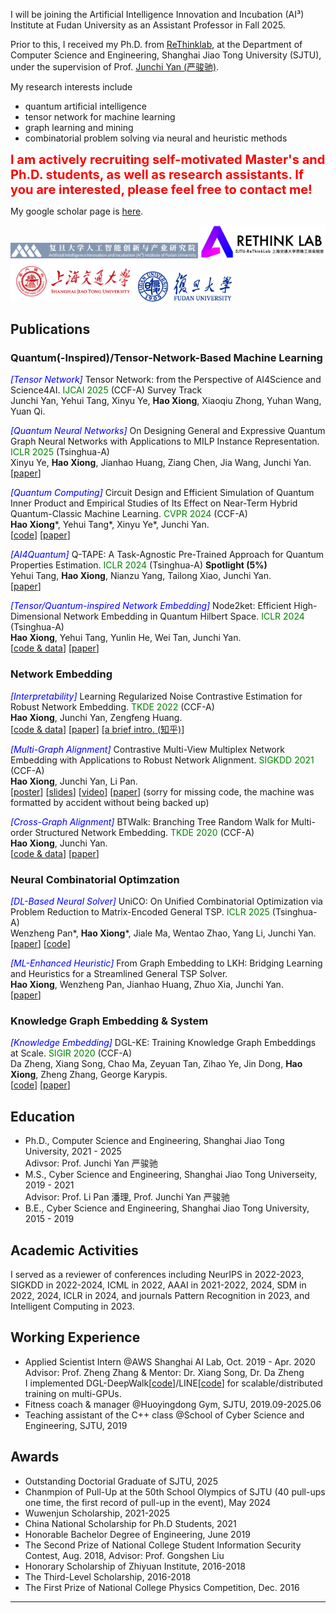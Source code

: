 I will be joining the Artificial Intelligence Innovation and Incubation (AI³) Institute at Fudan University as an Assistant Professor in Fall 2025.

Prior to this, I received my Ph.D. from [ReThinklab](https://thinklab.sjtu.edu.cn/), at the Department of Computer Science and Engineering, Shanghai Jiao Tong University (SJTU), under the supervision of Prof. [Junchi Yan (严骏驰)](https://thinklab.sjtu.edu.cn/).
 <!-- (SJTU) and Prof. [Xuemin Lin](https://www.cse.unsw.edu.au/~lxue/) (UNSW) -->
My research interests include
- quantum artificial intelligence
- tensor network for machine learning
- graph learning and mining
- combinatorial problem solving via neural and heuristic methods

<span style="color: red; font-weight: bold; font-size: 20px;">I am actively recruiting self-motivated Master's and Ph.D. students, as well as research assistants. If you are interested, please feel free to contact me!</span>

My google scholar page is [here](https://scholar.google.co.jp/citations?user=ytxxSWAAAAAJ).

<img src="/pics/ai3.png" alt="rethinklab" width="300px">
<img src="/pics/rethinklab.png" alt="rethinklab" width="200px">
<img src="/pics/sjtu.png" alt="rethinklab" width="200px">
<img src="/pics/fdu.png" width="150px">


## Publications

### Quantum(-Inspired)/Tensor-Network-Based Machine Learning

<span style="color: blue; font-style: italic;">[Tensor Network]</span> Tensor Network: from the Perspective of AI4Science and Science4AI. <span style="color: green;">IJCAI 2025</span> (CCF-A) Survey Track 
<br>Junchi Yan, Yehui Tang, Xinyu Ye, **Hao Xiong**, Xiaoqiu Zhong, Yuhan Wang, Yuan Qi. 

<span style="color: blue; font-style: italic;">[Quantum Neural Networks]</span> On Designing General and Expressive Quantum Graph Neural Networks with Applications to MILP Instance Representation. <span style="color: green;">ICLR 2025</span> (Tsinghua-A)
<br>Xinyu Ye, **Hao Xiong**, Jianhao Huang, Ziang Chen, Jia Wang, Junchi Yan.
<br>[[paper](https://openreview.net/pdf?id=IQi8JOqLuv)]

<span style="color: blue; font-style: italic;">[Quantum Computing]</span> Circuit Design and Efficient Simulation of Quantum Inner Product and Empirical Studies of Its Effect on Near-Term Hybrid Quantum-Classic Machine Learning. <span style="color: green;">CVPR 2024</span> (CCF-A)
<br>**Hao Xiong**&#42;, Yehui Tang&#42;, Xinyu Ye&#42;, Junchi Yan. 
<br>[[code](https://github.com/ShawXh/qip_cvpr24)] [[paper](https://openaccess.thecvf.com/content/CVPR2024/papers/Xiong_Circuit_Design_and_Efficient_Simulation_of_Quantum_Inner_Product_and_CVPR_2024_paper.pdf)]

<span style="color: blue; font-style: italic;">[AI4Quantum]</span> Q-TAPE: A Task-Agnostic Pre-Trained Approach for Quantum Properties Estimation. <span style="color: green;">ICLR 2024</span> (Tsinghua-A) **Spotlight (5%)** 
<br>Yehui Tang, **Hao Xiong**, Nianzu Yang, Tailong Xiao, Junchi Yan.
<br>[[paper](https://openreview.net/pdf?id=vrBVFXwAmi)]

<span style="color: blue; font-style: italic;">[Tensor/Quantum-inspired Network Embedding]</span> Node2ket: Efficient High-Dimensional Network Embedding in Quantum Hilbert Space. <span style="color: green;">ICLR 2024</span> (Tsinghua-A)
<br>**Hao Xiong**, Yehui Tang, Yunlin He, Wei Tan, Junchi Yan. 
<br>[[code & data](https://github.com/ShawXh/node2ket)] [[paper](https://openreview.net/forum?id=lROh08eK6n)]

### Network Embedding

<span style="color: blue; font-style: italic;">[Interpretability]</span> Learning Regularized Noise Contrastive Estimation for Robust Network Embedding. <span style="color: green;">TKDE 2022</span> (CCF-A)
<br>**Hao Xiong**, Junchi Yan, Zengfeng Huang. 
<br>[[code & data](https://github.com/ShawXh/RNCE)] [[paper](/assets/rnce.pdf)] [[a brief intro. (知乎)](https://zhuanlan.zhihu.com/p/466374601)]

<span style="color: blue; font-style: italic;">[Multi-Graph Alignment]</span> Contrastive Multi-View Multiplex Network Embedding with Applications to Robust Network Alignment. <span style="color: green;">SIGKDD 2021</span> (CCF-A)
<br> **Hao Xiong**, Junchi Yan, Li Pan.
<br>[[poster](/assets/cm2ne_poster.pdf)] [[slides](/assets/cm2ne_slides.pdf)] [[video](https://files.atypon.com/acm/0e525787f8d7f22ebd7bd0516a387a77)] [[paper](https://dl.acm.org/doi/10.1145/3447548.3467227)] (sorry for missing code, the machine was formatted by accident without being backed up)

<span style="color: blue; font-style: italic;">[Cross-Graph Alignment]</span> BTWalk: Branching Tree Random Walk for Multi-order Structured Network Embedding. <span style="color: green;">TKDE 2020</span> (CCF-A)
<br>**Hao Xiong**, Junchi Yan. 
<br>[[code & data](https://github.com/ShawXh/BTWalk)] [[paper](/assets/btwalk.pdf)]

### Neural Combinatorial Optimzation

<span style="color: blue; font-style: italic;">[DL-Based Neural Solver]</span> UniCO: On Unified Combinatorial Optimization via Problem Reduction to Matrix-Encoded General TSP. <span style="color: green;">ICLR 2025</span> (Tsinghua-A)
<br>Wenzheng Pan&#42;, **Hao Xiong**&#42;, Jiale Ma, Wentao Zhao, Yang Li, Junchi Yan.
<br>[[paper](https://openreview.net/pdf?id=yEwakMNIex)] [[code](https://github.com/wzever/UniCO)]

<span style="color: blue; font-style: italic;">[ML-Enhanced Heuristic]</span> From Graph Embedding to LKH: Bridging Learning and Heuristics for a Streamlined General TSP Solver.
<br> **Hao Xiong**, Wenzheng Pan, Jianhao Huang, Zhuo Xia, Junchi Yan.
<br>[[paper](https://openreview.net/pdf?id=iXBYYbYTvX)]

### Knowledge Graph Embedding & System

<span style="color: blue; font-style: italic;">[Knowledge Embedding]</span> DGL-KE: Training Knowledge Graph Embeddings at Scale. <span style="color: green;">SIGIR 2020</span> (CCF-A)
<br>Da Zheng, Xiang Song, Chao Ma, Zeyuan Tan, Zihao Ye, Jin Dong, **Hao Xiong**, Zheng Zhang, George Karypis.
<br>[[code](https://github.com/awslabs/dgl-ke)] [[paper](https://arxiv.org/pdf/2004.08532)]

## Education

- Ph.D., Computer Science and Engineering, Shanghai Jiao Tong University, 2021 - 2025
<br>Adivsor: Prof. Junchi Yan 严骏驰<br/>
- M.S., Cyber Science and Engineering, Shanghai Jiao Tong Universeity, 2019 - 2021
<br>Advisor: Prof. Li Pan 潘理, Prof. Junchi Yan 严骏驰<br/>
- B.E., Cyber Science and Engineering, Shanghai Jiao Tong University, 2015 - 2019

## Academic Activities

I served as a reviewer of conferences including NeurIPS in 2022-2023, SIGKDD in 2022-2024, ICML in 2022, AAAI in 2021-2022, 2024, SDM in 2022, 2024, ICLR in 2024, and journals Pattern Recognition in 2023, and Intelligent Computing in 2023.

## Working Experience

- Applied Scientist Intern @AWS Shanghai AI Lab, Oct. 2019 - Apr. 2020
<br>Advisor: Prof. Zheng Zhang & Mentor: Dr. Xiang Song, Dr. Da Zheng
<br>I implemented DGL-DeepWalk[[code](https://github.com/dmlc/dgl/tree/master/examples/pytorch/ogb/deepwalk)]/LINE[[code](https://github.com/dmlc/dgl/tree/master/examples/pytorch/ogb/line)] for scalable/distributed training on multi-GPUs.
- Fitness coach & manager @Huoyingdong Gym, SJTU, 2019.09-2025.06
- Teaching assistant of the C++ class @School of Cyber Science and Engineering, SJTU, 2019

## Awards

- Outstanding Doctorial Graduate of SJTU, 2025
- Chanmpion of Pull-Up at the 50th School Olympics of SJTU (40 pull-ups one time, the first record of pull-up in the event), May 2024
- Wuwenjun Scholarship, 2021-2025
- China National Scholarship for Ph.D Students, 2021
- Honorable Bachelor Degree of Engineering, June 2019
- The Second Prize of National College Student Information Security Contest, Aug. 2018, Advisor: Prof. Gongshen Liu
- Honorary Scholarship of Zhiyuan Institute, 2016-2018
- The Third-Level Scholarship, 2016-2018
- The First Prize of National College Physics Competition, Dec. 2016

* * *

